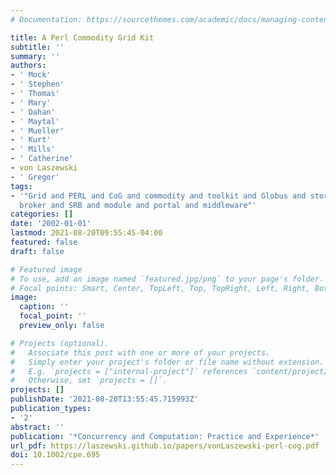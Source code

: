```yaml
---
# Documentation: https://sourcethemes.com/academic/docs/managing-content/

title: A Perl Commodity Grid Kit
subtitle: ''
summary: ''
authors:
- ' Mock'
- ' Stephen'
- ' Thomas'
- ' Mary'
- ' Dahan'
- ' Maytal'
- ' Mueller'
- ' Kurt'
- ' Mills'
- ' Catherine'
- von Laszewski
- ' Gregor'
tags:
- '"Grid and PERL and CoG and commodity and toolkit and Globus and storage resource
  broker and SRB and module and portal and middleware"'
categories: []
date: '2002-01-01'
lastmod: 2021-08-20T09:55:45-04:00
featured: false
draft: false

# Featured image
# To use, add an image named `featured.jpg/png` to your page's folder.
# Focal points: Smart, Center, TopLeft, Top, TopRight, Left, Right, BottomLeft, Bottom, BottomRight.
image:
  caption: ''
  focal_point: ''
  preview_only: false

# Projects (optional).
#   Associate this post with one or more of your projects.
#   Simply enter your project's folder or file name without extension.
#   E.g. `projects = ["internal-project"]` references `content/project/deep-learning/index.md`.
#   Otherwise, set `projects = []`.
projects: []
publishDate: '2021-08-20T13:55:45.715993Z'
publication_types:
- '2'
abstract: ''
publication: '*Concurrency and Computation: Practice and Experience*'
url_pdf: https://laszewski.github.io/papers/vonLaszewski-perl-cog.pdf
doi: 10.1002/cpe.695
---
```

